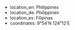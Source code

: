 + location_en: Philippines
+ location_de: Philippinen
+ location_es: Filipinas
+ coordinates: 9°54′N 124°12′E
